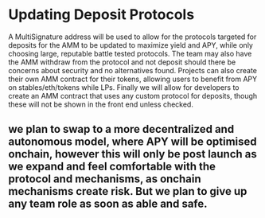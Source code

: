 # **Updating Deposit Protocols**
A MultiSignature address will be used to allow for the protocols targeted for deposits for the AMM to be updated to maximize yield and APY, while only choosing large, reputable battle tested protocols. The team may also have the AMM withdraw from the protocol and not deposit should there be concerns about security and no alternatives found. Projects can also create their own AMM contract for their tokens, allowing users to benefit from APY on stables/eth/tokens while LPs. Finally we will allow for developers to create an AMM contract that uses any custom protocol for deposits, though these will not be shown in the front end unless checked.

## we plan to swap to a more decentralized and autonomous model, where APY will be optimised onchain, however this will only be post launch as we expand and feel comfortable with the protocol and mechanisms, as onchain mechanisms create risk. But we plan to give up any team role as soon as able and safe.

